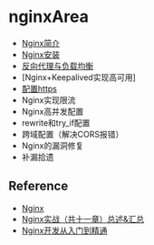 # nginxArea

- [Nginx简介](doc/summary.md)
- [Nginx安装](doc/install.md)
- [反向代理与负载均衡](doc/load-balance.md)
- [Nginx+Keepalived实现高可用]
- [配置https](doc/https.md)
- Nginx实现限流
- Nginx高并发配置
- rewrite和try_if配置
- 跨域配置（解决CORS报错）
- Nginx的漏洞修复
- 补漏拾遗

## Reference

- [Nginx](https://nginx.org/)
- [Nginx实战（共十一章）总述&汇总](https://blog.csdn.net/ouyida3/article/details/86771967)
- [Nginx开发从入门到精通](http://tengine.taobao.org/book/index.html)
